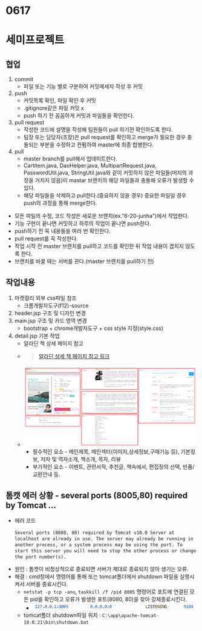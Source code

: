 # 0617



# 세미프로젝트
## 협업
1. commit
   * 파일 또는 기능 별로 구분하여 커밋메세지 작성 후 커밋
2. push
   * 커밋목록 확인, 파일 확인 후 커밋
   * .gitignore같은 파일 커밋 x
   * push 하기 전 꼼꼼하게 커밋과 파일들을 확인한다.
3. pull request
   * 작성한 코드에 설명을 작성해 팀원들이 pull 하기전 확인하도록 한다.
   * 팀장 또는 담당자(조장)은 pull request를 확인하고 merge가 필요한 경우 충돌되는 부분을 수정하고 컨펌하여 master에 최종 합병한다.
4. pull
   * master branch를 pull해서 업데이트한다.
   * Cartitem.java, DaoHelper.java, MultipartRequest.java, PasswordUtil.java, StringUtil.java와 같이 커밋하지 않은 파일들(머지의 과정을 거치지 않음)이 mastar 브랜치의 해당 파일들과 충돌해 오류가 발생할 수 있다.
   * 해당 파일들을 삭제하고 pull한다.(중요하지 않을 경우) 중요한 파일일 경우 push의 과정을 통해 merge한다.
* 모든 파일의 수정, 코드 작성은 새로운 브랜치(ex."6-20-junha")에서 작업한다.
* 기능 구현이 끝나면 커밋하고 하루의 작업이 끝나면 push한다.
* push하기 전 꼭 내용들을 여러 번 확인한다.
* pull request를 꼭 작성한다.
* 작업 시작 전 master 브랜치를 pull하고 코드를 확인한 뒤 작업 내용이 겹치지 않도록 한다.
* 브랜치를 바꿀 때는 서버를 끈다.(master 브랜치를 pull하기 전)

## 작업내용
1. 마켓컬리 외부 css파일 참조
   * 크롬개발자도구(f12)-source
2. header.jsp 구조 및 디자인 변경
3. main.jsp 구조 및 카드 영역 변경
   * bootstrap + chrome개발자도구 + css style 지정(style.css)
4. detail.jsp 기본 작업
   * 알라딘 책 상세 페이지 참고
   * >[알라딘 상세 책 페이지 참고 링크](https://www.aladin.co.kr/shop/wproduct.aspx?ItemId=292816855)
   * ![](image/2022-06-20-18-15-46.png)
     * 필수적인 요소 - 메인제목, 메인섹터(이미지,상세정보,구매기능 등), 기본정보, 저자 및 역자소개, 책소개, 목자, 리뷰
     * 부가적인 요소 - 이벤트, 관련서적, 추천글, 책속에서, 편집장의 선택, 반품/교환안내 등.

## 톰캣 에러 상황 - several ports (8005,80) required by Tomcat ...
* 에러 코드
    ```
    Several ports (8080, 80) required by Tomcat v10.0 Server at localhost are already in use. The server may already be running in another process, or a system process may be using the port. To start this server you will need to stop the other process or change the port number(s).
    ```
* 원인 : 톰캣이 비정상적으로 종료되면 서버가 제대로 종료되지 않아 생기는 오류.
* 해결 : cmd창에서 명령어를 통해 또는 tomcat폴더에서 shutdown 파일을 실행시켜서 서버를 종료시킨다.
    * `netstat -p tcp -ano`, `taskkill /f /pid 8005` 명령어로 포트에 연결된 모든 pid를 확인하고 오류가 발생한 포트(8080, 80)을 찾아 강제종료시킨다.
      * ![](image/2022-06-20-18-07-22.png)
    * tomcat폴더 shutdown파일 위치 : `C:\app\apache-tomcat-10.0.21\bin\shutdown.bat`